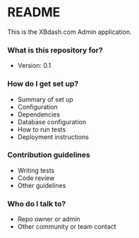 # README #

This is the XBdash.com Admin application. 

### What is this repository for? ###

* Version: 0.1

### How do I get set up? ###

* Summary of set up
* Configuration
* Dependencies
* Database configuration
* How to run tests
* Deployment instructions

### Contribution guidelines ###

* Writing tests
* Code review
* Other guidelines

### Who do I talk to? ###

* Repo owner or admin
* Other community or team contact